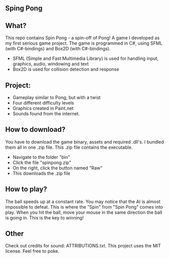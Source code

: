 Sping Pong
----------

What?
-----
This repo contains Spin Pong - a spin-off of Pong! A game I developed as my first serious game project. 
The game is programmed in C#, using SFML (with C#-bindings) and Box2D (with C#-bindings).

- SFML (Simple and Fast Multimedia Library) is used for handling input, graphics, audio, windowing and text
- Box2D is used for collision detection and response

Project:
---------
- Gameplay similar to Pong, but with a twist
- Four different difficulty levels
- Graphics created in Paint.net
- Sounds found from the internet.

How to download?
----------------
You have to download the game binary, assets and required .dll's. I bundled them all in one .zip file.
This .zip file contains the executable.

- Navigate to the folder "bin"
- Click the file "spinpong.zip"
- On the right, click the button named "Raw"
- This downloads the .zip file

How to play?
------------
The ball speeds up at a constant rate. You may notice that the AI is almost impossible to defeat. 
This is where the "Spin" from "Spin Pong" comes into play. When you hit the ball, move your 
mouse in the same direction the ball is going in. This is the key to winning!

Other
-----
Check out credits for sound: ATTRIBUTIONS.txt. This project uses the MIT license. Feel free to poke.
